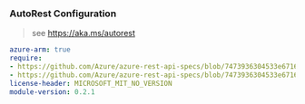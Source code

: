 ### AutoRest Configuration

> see https://aka.ms/autorest

``` yaml
azure-arm: true
require:
- https://github.com/Azure/azure-rest-api-specs/blob/7473936304533e6716fc4563401bf265dda4cb64/specification/connectedvmware/resource-manager/readme.md
- https://github.com/Azure/azure-rest-api-specs/blob/7473936304533e6716fc4563401bf265dda4cb64/specification/connectedvmware/resource-manager/readme.go.md
license-header: MICROSOFT_MIT_NO_VERSION
module-version: 0.2.1

```
